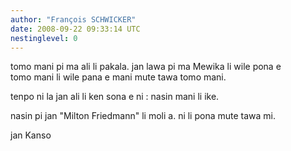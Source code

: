 ```yaml
---
author: "François SCHWICKER"
date: 2008-09-22 09:33:14 UTC
nestinglevel: 0
---
```

tomo mani pi ma ali li pakala. jan lawa pi ma Mewika li wile pona e  
tomo mani li wile pana e mani mute tawa tomo mani.  
  
tenpo ni la jan ali li ken sona e ni : nasin mani li ike.  
  
nasin pi jan "Milton Friedmann" li moli a. ni li pona mute tawa mi.  
  
jan Kanso